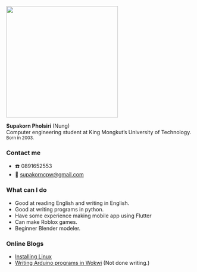 <img src="https://scontent.fbkk22-2.fna.fbcdn.net/v/t1.6435-9/66019204_1200052950151313_4783069094872088576_n.jpg?_nc_cat=105&ccb=1-7&_nc_sid=8bfeb9&_nc_eui2=AeEvzqAWV26M61-AbfzPZ2ta-itsWJHSqtL6K2xYkdKq0mPyd15juF_5jPcKIGTu5XFURPGNmYDPdGIcGqIdUBsq&_nc_ohc=3FuyXwxfUBkAX9oeUvs&_nc_ht=scontent.fbkk22-2.fna&oh=00_AT_dURY7d7yP8StHQ-MGAEWmr2fNYt9DDEyB3h0W9FbHEw&oe=62FE78D5" width="300">

<p>
  <strong>Supakorn Pholsiri</strong> (Nung)<br>
  Computer engineering student at King Mongkut’s University of Technology.<br>
  <sup>Born in 2003.</sup></p>

### Contact me 
- :phone: 0891652553
- :email: supakorncpw@gmail.com

### What can I do
- Good at reading English and writing in English.
- Good at writing programs in python.
- Have some experience making mobile app using Flutter
- Can make Roblox games.
- Beginner Blender modeler.

### Online Blogs
- [Installing Linux](https://supakornpholsiri.github.io/blog/installing_linux.html)
- [Writing Arduino programs in Wokwi](https://supakornpholsiri.github.io/blog/writing_arduino_programs_in_wokwi.html) (Not done writing.)
